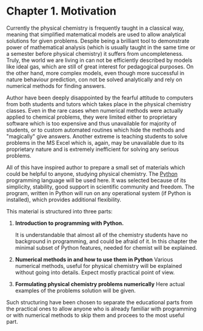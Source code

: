 # Chapter 1. Motivation

Currently the physical chemistry is frequently taught in a classical way,
meaning that simplified matematical models are used to allow analytical
solutions for given problems. Despite being a brilliant tool to demonstrate
power of mathematical analysis (which is usually taught in the same time
or a semester before physical chemistry) it suffers from uncompleteness.
Truly, the world we are living in can not be efficiently described by 
models like ideal gas, which are still of great interest for pedagogical 
purposes. On the other hand, more complex models, even though more successful
in nature behaviour prediction, con not be solved analytically and 
rely on numerical methods for finding answers.

Author have been deeply disappointed by the fearful attitude to
computers from both students and tutors which takes place 
in the physical chemistry classes. Even in the rare cases when
numerical methods were actually applied to chemical problems,
they were limited either to proprietary software which is
too expensive and thus unavailable for majority of students,
or to custom automated routines which
hide the methods and "magically" give answers.
Another extreme is teaching students to solve problems
in the MS Excel which is, again, may be unavailable due
to its proprietary nature and is extremely inefficient for
solving any serious problems.

All of this have inspired author to prepare a small set of materials
which could be helpful to anyone, studying physical chemistry.
The [Python](https://www.python.org/) programming language will be used here.
It was selected because of its simplicity, stability,
good support in scientific community and freedom.
The program, written in Python will run on any 
operational system (if Python is installed), which
provides additional flexibility.

This material is structured into three parts:

1. **Introduction to programming with Python.**

	It is understandable that almost all of the
chemistry students have no background in programming, and could be afraid of it.
In this chapter the minimal subset of Python features, needed for chemist
will be explained.

2. **Numerical methods in and how to use them in Python**
	Various numerical methods, useful for physical chemistry
will be explained without going into details. Expect mostly practical point
of view.

3. **Formulating physical chemistry problems numerically**
	Here actual examples of the problems solution will be given.


Such structuring have been chosen to separate the educational
parts from the practical ones to allow anyone who is already 
familiar with programming or with numerical methods to skip them
and procees to the most useful part.
